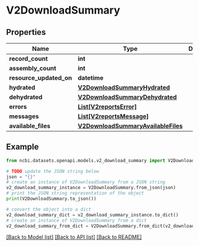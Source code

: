 # V2DownloadSummary


## Properties

Name | Type | Description | Notes
------------ | ------------- | ------------- | -------------
**record_count** | **int** |  | [optional] 
**assembly_count** | **int** |  | [optional] 
**resource_updated_on** | **datetime** |  | [optional] 
**hydrated** | [**V2DownloadSummaryHydrated**](V2DownloadSummaryHydrated.md) |  | [optional] 
**dehydrated** | [**V2DownloadSummaryDehydrated**](V2DownloadSummaryDehydrated.md) |  | [optional] 
**errors** | [**List[V2reportsError]**](V2reportsError.md) |  | [optional] 
**messages** | [**List[V2reportsMessage]**](V2reportsMessage.md) |  | [optional] 
**available_files** | [**V2DownloadSummaryAvailableFiles**](V2DownloadSummaryAvailableFiles.md) |  | [optional] 

## Example

```python
from ncbi.datasets.openapi.models.v2_download_summary import V2DownloadSummary

# TODO update the JSON string below
json = "{}"
# create an instance of V2DownloadSummary from a JSON string
v2_download_summary_instance = V2DownloadSummary.from_json(json)
# print the JSON string representation of the object
print(V2DownloadSummary.to_json())

# convert the object into a dict
v2_download_summary_dict = v2_download_summary_instance.to_dict()
# create an instance of V2DownloadSummary from a dict
v2_download_summary_from_dict = V2DownloadSummary.from_dict(v2_download_summary_dict)
```
[[Back to Model list]](../README.md#documentation-for-models) [[Back to API list]](../README.md#documentation-for-api-endpoints) [[Back to README]](../README.md)


